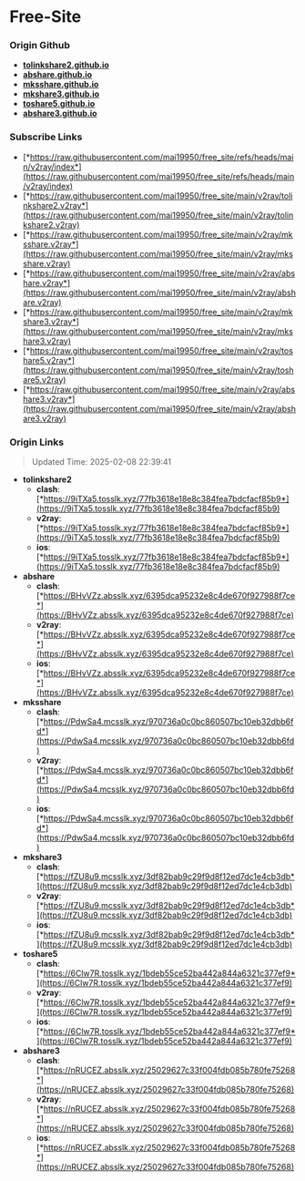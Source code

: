 # Free-Site

### Origin Github

- [**tolinkshare2.github.io**](https://github.com/tolinkshare2/tolinkshare2.github.io)
- [**abshare.github.io**](https://github.com/abshare/abshare.github.io)
- [**mksshare.github.io**](https://github.com/mksshare/mksshare.github.io)
- [**mkshare3.github.io**](https://github.com/mkshare3/mkshare3.github.io)
- [**toshare5.github.io**](https://github.com/toshare5/toshare5.github.io)
- [**abshare3.github.io**](https://github.com/abshare3/abshare3.github.io)

### Subscribe Links

- [*https://raw.githubusercontent.com/mai19950/free_site/refs/heads/main/v2ray/index*](https://raw.githubusercontent.com/mai19950/free_site/refs/heads/main/v2ray/index)
- [*https://raw.githubusercontent.com/mai19950/free_site/main/v2ray/tolinkshare2.v2ray*](https://raw.githubusercontent.com/mai19950/free_site/main/v2ray/tolinkshare2.v2ray)
- [*https://raw.githubusercontent.com/mai19950/free_site/main/v2ray/mksshare.v2ray*](https://raw.githubusercontent.com/mai19950/free_site/main/v2ray/mksshare.v2ray)
- [*https://raw.githubusercontent.com/mai19950/free_site/main/v2ray/abshare.v2ray*](https://raw.githubusercontent.com/mai19950/free_site/main/v2ray/abshare.v2ray)
- [*https://raw.githubusercontent.com/mai19950/free_site/main/v2ray/mkshare3.v2ray*](https://raw.githubusercontent.com/mai19950/free_site/main/v2ray/mkshare3.v2ray)
- [*https://raw.githubusercontent.com/mai19950/free_site/main/v2ray/toshare5.v2ray*](https://raw.githubusercontent.com/mai19950/free_site/main/v2ray/toshare5.v2ray)
- [*https://raw.githubusercontent.com/mai19950/free_site/main/v2ray/abshare3.v2ray*](https://raw.githubusercontent.com/mai19950/free_site/main/v2ray/abshare3.v2ray)

### Origin Links

> Updated Time: 2025-02-08 22:39:41

- **tolinkshare2**
  - **clash**: [*https://9iTXa5.tosslk.xyz/77fb3618e18e8c384fea7bdcfacf85b9*](https://9iTXa5.tosslk.xyz/77fb3618e18e8c384fea7bdcfacf85b9)
  - **v2ray**: [*https://9iTXa5.tosslk.xyz/77fb3618e18e8c384fea7bdcfacf85b9*](https://9iTXa5.tosslk.xyz/77fb3618e18e8c384fea7bdcfacf85b9)
  - **ios**: [*https://9iTXa5.tosslk.xyz/77fb3618e18e8c384fea7bdcfacf85b9*](https://9iTXa5.tosslk.xyz/77fb3618e18e8c384fea7bdcfacf85b9)
- **abshare**
  - **clash**: [*https://BHvVZz.absslk.xyz/6395dca95232e8c4de670f927988f7ce*](https://BHvVZz.absslk.xyz/6395dca95232e8c4de670f927988f7ce)
  - **v2ray**: [*https://BHvVZz.absslk.xyz/6395dca95232e8c4de670f927988f7ce*](https://BHvVZz.absslk.xyz/6395dca95232e8c4de670f927988f7ce)
  - **ios**: [*https://BHvVZz.absslk.xyz/6395dca95232e8c4de670f927988f7ce*](https://BHvVZz.absslk.xyz/6395dca95232e8c4de670f927988f7ce)
- **mksshare**
  - **clash**: [*https://PdwSa4.mcsslk.xyz/970736a0c0bc860507bc10eb32dbb6fd*](https://PdwSa4.mcsslk.xyz/970736a0c0bc860507bc10eb32dbb6fd)
  - **v2ray**: [*https://PdwSa4.mcsslk.xyz/970736a0c0bc860507bc10eb32dbb6fd*](https://PdwSa4.mcsslk.xyz/970736a0c0bc860507bc10eb32dbb6fd)
  - **ios**: [*https://PdwSa4.mcsslk.xyz/970736a0c0bc860507bc10eb32dbb6fd*](https://PdwSa4.mcsslk.xyz/970736a0c0bc860507bc10eb32dbb6fd)
- **mkshare3**
  - **clash**: [*https://fZU8u9.mcsslk.xyz/3df82bab9c29f9d8f12ed7dc1e4cb3db*](https://fZU8u9.mcsslk.xyz/3df82bab9c29f9d8f12ed7dc1e4cb3db)
  - **v2ray**: [*https://fZU8u9.mcsslk.xyz/3df82bab9c29f9d8f12ed7dc1e4cb3db*](https://fZU8u9.mcsslk.xyz/3df82bab9c29f9d8f12ed7dc1e4cb3db)
  - **ios**: [*https://fZU8u9.mcsslk.xyz/3df82bab9c29f9d8f12ed7dc1e4cb3db*](https://fZU8u9.mcsslk.xyz/3df82bab9c29f9d8f12ed7dc1e4cb3db)
- **toshare5**
  - **clash**: [*https://6Clw7R.tosslk.xyz/1bdeb55ce52ba442a844a6321c377ef9*](https://6Clw7R.tosslk.xyz/1bdeb55ce52ba442a844a6321c377ef9)
  - **v2ray**: [*https://6Clw7R.tosslk.xyz/1bdeb55ce52ba442a844a6321c377ef9*](https://6Clw7R.tosslk.xyz/1bdeb55ce52ba442a844a6321c377ef9)
  - **ios**: [*https://6Clw7R.tosslk.xyz/1bdeb55ce52ba442a844a6321c377ef9*](https://6Clw7R.tosslk.xyz/1bdeb55ce52ba442a844a6321c377ef9)
- **abshare3**
  - **clash**: [*https://nRUCEZ.absslk.xyz/25029627c33f004fdb085b780fe75268*](https://nRUCEZ.absslk.xyz/25029627c33f004fdb085b780fe75268)
  - **v2ray**: [*https://nRUCEZ.absslk.xyz/25029627c33f004fdb085b780fe75268*](https://nRUCEZ.absslk.xyz/25029627c33f004fdb085b780fe75268)
  - **ios**: [*https://nRUCEZ.absslk.xyz/25029627c33f004fdb085b780fe75268*](https://nRUCEZ.absslk.xyz/25029627c33f004fdb085b780fe75268)

